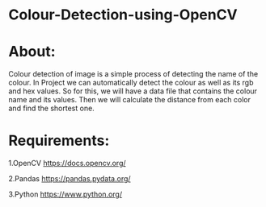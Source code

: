 # Colour-Detection-using-OpenCV 

# About:

Colour detection of image is a simple process of detecting the name of the colour. In Project we can automatically detect the colour as well as its rgb and hex values. So for this, we will have a data file that contains the colour name and its values. Then we will calculate the distance from each color and find the shortest one.

# Requirements:

1.OpenCV https://docs.opencv.org/

2.Pandas https://pandas.pydata.org/

3.Python https://www.python.org/
